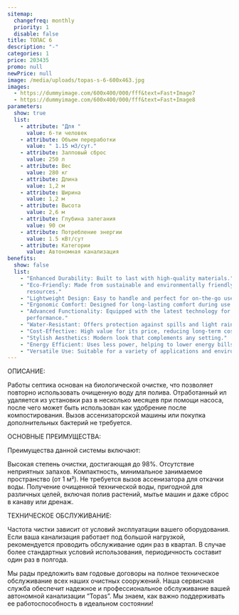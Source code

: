 ```yaml
---
sitemap:
  changefreq: monthly
  priority: 1
  disable: false
title: ТОПАС 6
description: "-"
categories: 1
price: 203435
promo: null
newPrice: null
image: /media/uploads/topas-s-6-600x463.jpg
images:
  - https://dummyimage.com/600x400/000/fff&text=Fast+Image7
  - https://dummyimage.com/600x400/000/fff&text=Fast+Image8
parameters:
  show: true
  list:
    - attribute: "Для "
      value: 6-ти человек
    - attribute: Объем переработки
      value: " 1.15 м3/сут."
    - attribute: Залповый сброс
      value: 250 л
    - attribute: Вес
      value: 280 кг
    - attribute: Длина
      value: 1,2 м
    - attribute: Ширина
      value: 1,2 м
    - attribute: Высота
      value: 2,6 м
    - attribute: Глубина залегания
      value: 90 см
    - attribute: Потреблeние энергии
      value: 1.5 кВт/сут
    - attribute: Категории
      value: Автономная канализация
benefits:
  show: false
  list:
    - "Enhanced Durability: Built to last with high-quality materials."
    - "Eco-Friendly: Made from sustainable and environmentally friendly
      resources."
    - "Lightweight Design: Easy to handle and perfect for on-the-go use."
    - "Ergonomic Comfort: Designed for long-lasting comfort during use."
    - "Advanced Functionality: Equipped with the latest technology for better
      performance."
    - "Water-Resistant: Offers protection against spills and light rain."
    - "Cost-Effective: High value for its price, reducing long-term costs."
    - "Stylish Aesthetics: Modern look that complements any setting."
    - "Energy Efficient: Uses less power, helping to lower energy bills."
    - "Versatile Use: Suitable for a variety of applications and environments."
---
```

ОПИСАНИЕ:

Работы септика основан на биологической очистке, что позволяет повторно использовать очищенную воду для полива. Отработанный ил удаляется из установки раз в несколько месяцев при помощи насоса, после чего может быть использован как удобрение после компостирования. Вызов ассенизаторской машины или покупка дополнительных бактерий не требуется.

ОСНОВНЫЕ ПРЕИМУЩЕСТВА:

Преимущества данной системы включают:

Высокая степень очистки, достигающая до 98%.
Отсутствие неприятных запахов.
Компактность, минимальное занимаемое пространство (от 1 м²).
Не требуется вызов ассенизатора для откачки воды.
Получение очищенной технической воды, пригодной для различных целей, включая полив растений, мытье машин и даже сброс в канаву или дренаж.

ТЕХНИЧЕСКОЕ ОБСЛУЖИВАНИЕ:

Частота чистки зависит от условий эксплуатации вашего оборудования. Если ваша канализация работает под большой нагрузкой, рекомендуется проводить обслуживание один раз в квартал. В случае более стандартных условий использования, периодичность составит один раз в полгода.

Мы рады предложить вам годовые договоры на полное техническое обслуживание всех наших очистных сооружений. Наша сервисная служба обеспечит надежное и профессиональное обслуживание вашей автономной канализации “Topas”. Мы знаем, как важно поддерживать ее работоспособность в идеальном состоянии!
